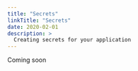 ```yaml
---
title: "Secrets"
linkTitle: "Secrets"
date: 2020-02-01
description: >
  Creating secrets for your application
---
```


Coming soon
